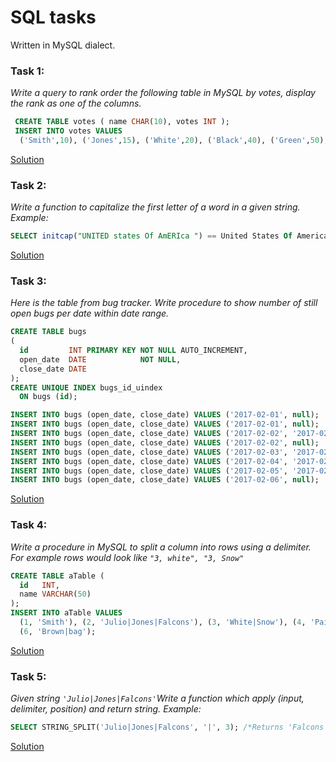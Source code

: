 # SQL tasks
Written in MySQL dialect.

### Task 1:
*Write a query to rank order the following table in MySQL by votes, display the rank as one of the columns.*
```sql
 CREATE TABLE votes ( name CHAR(10), votes INT );
 INSERT INTO votes VALUES
  ('Smith',10), ('Jones',15), ('White',20), ('Black',40), ('Green',50), ('Brown',20)
  ```
 [Solution](/sql/rank.sql)

### Task 2:
*Write a function to capitalize the first letter of a word in a given string.
Example:*
   ```sql
   SELECT initcap("UNITED states Of AmERIca ") == United States Of America
   ```
   [Solution](/sql/upperCase.sql)

### Task 3:
*Here is the table from bug tracker. Write procedure to show number of still open bugs per date within date range.*
   ```sql
   CREATE TABLE bugs
   (
     id         INT PRIMARY KEY NOT NULL AUTO_INCREMENT,
     open_date  DATE            NOT NULL,
     close_date DATE
   );
   CREATE UNIQUE INDEX bugs_id_uindex
     ON bugs (id);

   INSERT INTO bugs (open_date, close_date) VALUES ('2017-02-01', null);
   INSERT INTO bugs (open_date, close_date) VALUES ('2017-02-01', null);
   INSERT INTO bugs (open_date, close_date) VALUES ('2017-02-02', '2017-02-12');
   INSERT INTO bugs (open_date, close_date) VALUES ('2017-02-02', null);
   INSERT INTO bugs (open_date, close_date) VALUES ('2017-02-03', '2017-02-09');
   INSERT INTO bugs (open_date, close_date) VALUES ('2017-02-04', '2017-02-12');
   INSERT INTO bugs (open_date, close_date) VALUES ('2017-02-05', '2017-02-11');
   INSERT INTO bugs (open_date, close_date) VALUES ('2017-02-06', null);
   ```
   [Solution](/sql/showOpenBugsInDateRange.sql)

### Task 4:
*Write a procedure in MySQL to split a column into rows using a delimiter.
For example rows would look like `"3, white", "3, Snow"`*
```sql
CREATE TABLE aTable (
  id   INT,
  name VARCHAR(50)
);
INSERT INTO aTable VALUES
  (1, 'Smith'), (2, 'Julio|Jones|Falcons'), (3, 'White|Snow'), (4, 'Paint|It|Red'), (5, 'Green|Lantern'),
  (6, 'Brown|bag');
```
[Solution](/sql/columnsFromDelimiters.sql)

### Task 5:
*Given string `'Julio|Jones|Falcons'`Write a function which apply (input, delimiter, position)
and return string.
Example:*
```sql
SELECT STRING_SPLIT('Julio|Jones|Falcons', '|', 3); /*Returns 'Falcons'*/
```
[Solution](/sql/stringSplit.sql)